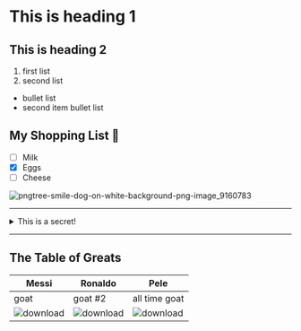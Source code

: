 # This is heading 1
## This is heading 2
1) first list
2) second list
+ bullet list
+ second item bullet list

## My Shopping List 🍎
- [ ] Milk
- [x] Eggs
- [ ] Cheese

![pngtree-smile-dog-on-white-background-png-image_9160783](https://github.com/ctrottier10/Knes381/assets/157738786/7fcff63f-ac9a-4670-9eec-258d61f1dc4f)

---------------------------------------------------------------------------------------------------------

<details>
<summary>This is a secret!</summary>

## The secret is..
:banana:

</details>

------------------------------------------------------------------------------------------------------------

## The Table of Greats

Messi| Ronaldo | Pele
-----|---------|--------------
goat| goat #2 | all time goat
![download](https://github.com/ctrottier10/Knes381/assets/157738786/aedd32e3-48c6-4081-b6b0-1ade5da2f8db) | ![download](https://github.com/ctrottier10/Knes381/assets/157738786/6763754e-fa2e-4673-aef3-112f55cdcce1) |![download](https://github.com/ctrottier10/Knes381/assets/157738786/f8b942a2-10d7-435e-98ef-e9d48c340cd2)


